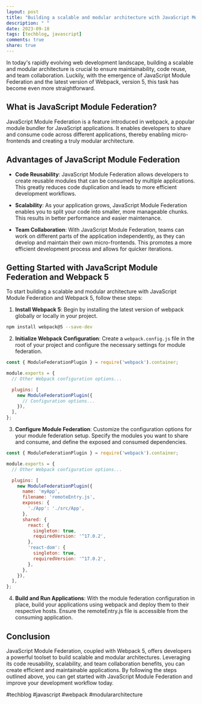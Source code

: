 ```yaml
---
layout: post
title: "Building a scalable and modular architecture with JavaScript Module Federation and Webpack 5"
description: " "
date: 2023-09-18
tags: [techblog, javascript]
comments: true
share: true
---
```


In today's rapidly evolving web development landscape, building a scalable and modular architecture is crucial to ensure maintainability, code reuse, and team collaboration. Luckily, with the emergence of JavaScript Module Federation and the latest version of Webpack, version 5, this task has become even more straightforward.

## What is JavaScript Module Federation?

JavaScript Module Federation is a feature introduced in webpack, a popular module bundler for JavaScript applications. It enables developers to share and consume code across different applications, thereby enabling micro-frontends and creating a truly modular architecture.

## Advantages of JavaScript Module Federation

- **Code Reusability**: JavaScript Module Federation allows developers to create reusable modules that can be consumed by multiple applications. This greatly reduces code duplication and leads to more efficient development workflows.

- **Scalability**: As your application grows, JavaScript Module Federation enables you to split your code into smaller, more manageable chunks. This results in better performance and easier maintenance.

- **Team Collaboration**: With JavaScript Module Federation, teams can work on different parts of the application independently, as they can develop and maintain their own micro-frontends. This promotes a more efficient development process and allows for quicker iterations.

## Getting Started with JavaScript Module Federation and Webpack 5

To start building a scalable and modular architecture with JavaScript Module Federation and Webpack 5, follow these steps:

1. **Install Webpack 5**: Begin by installing the latest version of webpack globally or locally in your project.

```bash
npm install webpack@5 --save-dev
```

2. **Initialize Webpack Configuration**: Create a `webpack.config.js` file in the root of your project and configure the necessary settings for module federation.

```javascript
const { ModuleFederationPlugin } = require('webpack').container;

module.exports = {
  // Other Webpack configuration options...

  plugins: [
    new ModuleFederationPlugin({
      // Configuration options...
    }),
  ],
};
```

3. **Configure Module Federation**: Customize the configuration options for your module federation setup. Specify the modules you want to share and consume, and define the exposed and consumed dependencies.

```javascript
const { ModuleFederationPlugin } = require('webpack').container;

module.exports = {
  // Other Webpack configuration options...

  plugins: [
    new ModuleFederationPlugin({
      name: 'myApp',
      filename: 'remoteEntry.js',
      exposes: {
        './App': './src/App',
      },
      shared: {
        react: {
          singleton: true,
          requiredVersion: '^17.0.2',
        },
        'react-dom': {
          singleton: true,
          requiredVersion: '^17.0.2',
        },
      },
    }),
  ],
};
```

4. **Build and Run Applications**: With the module federation configuration in place, build your applications using webpack and deploy them to their respective hosts. Ensure the remoteEntry.js file is accessible from the consuming application.

## Conclusion

JavaScript Module Federation, coupled with Webpack 5, offers developers a powerful toolset to build scalable and modular architectures. Leveraging its code reusability, scalability, and team collaboration benefits, you can create efficient and maintainable applications. By following the steps outlined above, you can get started with JavaScript Module Federation and improve your development workflow today.

#techblog #javascript #webpack #modulararchitecture